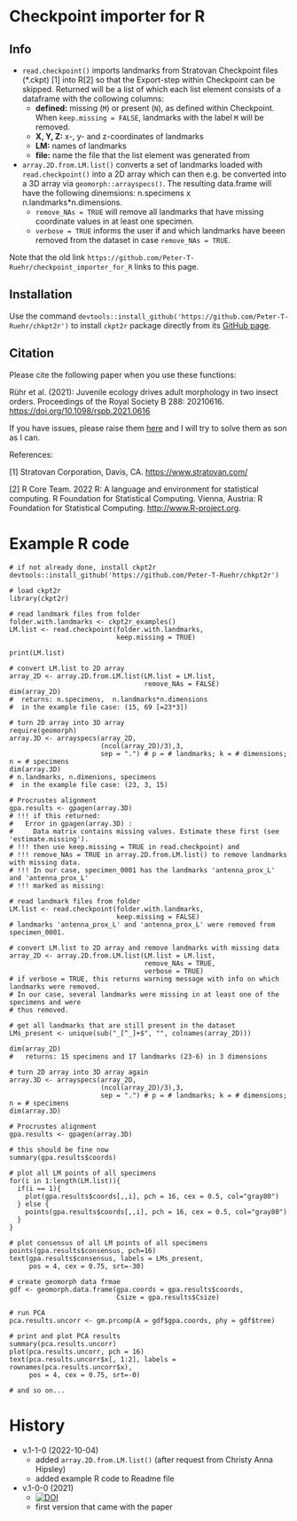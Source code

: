# Checkpoint importer for R

## Info
* `read.checkpoint()` imports landmarks from Stratovan Checkpoint files (*.ckpt) [1] into R[2] so that the Export-step within Checkpoint can be skipped. Returned will be a list of which each list element consists of a dataframe with the collowing columns:
  * **defined:** missing (`M`) or present (`N`), as defined within Checkpoint. When `keep.missing = FALSE`, landmarks with the label `M` will be removed.
  * **X, Y, Z:** x-, y- and z-coordinates of landmarks
  * **LM:** names of landmarks
  * **file:** name the file that the list element was generated from
* `array.2D.from.LM.list()` converts a set of landmarks loaded with `read.checkpoint()` into a 2D array which can then e.g. be converted into a 3D array via `geomorph::arrayspecs()`. The resulting data.frame will have the following dinemsions: n.specimens x  n.landmarks*n.dimensions.
  * `remove_NAs = TRUE` will remove all landmarks that have missing coordinate values in at least one specimen.
  * `verbose = TRUE` informs the user if and which landmarks have beeen removed from the dataset in case `remove_NAs = TRUE`.

Note that the old link `https://github.com/Peter-T-Ruehr/checkpoint_importer_for_R` links to this page.

## Installation
Use the command `devtools::install_github('https://github.com/Peter-T-Ruehr/chkpt2r')` to install `ckpt2r` package directly from its [GitHub page](https://github.com/Peter-T-Ruehr/chkpt2r).

## Citation
Please cite the following paper when you use these functions:

Rühr et al. (2021): Juvenile ecology drives adult morphology in two insect orders. Proceedings of the Royal Society B 288: 20210616. https://doi.org/10.1098/rspb.2021.0616

If you have issues, please raise them [here](https://github.com/Peter-T-Ruehr/checkpoint_importer_for_R/issues) and I will try to solve them as son as I can.

References:

[1] Stratovan Corporation, Davis, CA. https://www.stratovan.com/

[2] R Core Team. 2022 R: A language and environment for statistical computing. R Foundation for Statistical Computing. Vienna, Austria: R Foundation for Statistical Computing. http://www.R-project.org.

# Example R code
```
# if not already done, install ckpt2r
devtools::install_github('https://github.com/Peter-T-Ruehr/chkpt2r')

# load ckpt2r
library(ckpt2r)

# read landmark files from folder
folder.with.landmarks <- ckpt2r_examples()
LM.list <- read.checkpoint(folder.with.landmarks,
                           keep.missing = TRUE)

print(LM.list)

# convert LM.list to 2D array
array_2D <- array.2D.from.LM.list(LM.list = LM.list,
                                  remove_NAs = FALSE)
dim(array_2D)
#  returns: n.specimens,  n.landmarks*n.dimensions
#  in the example file case: (15, 69 [=23*3])

# turn 2D array into 3D array
require(geomorph)
array.3D <- arrayspecs(array_2D,
                       (ncol(array_2D)/3),3, 
                       sep = ".") # p = # landmarks; k = # dimensions; n = # specimens
dim(array.3D)
# n.landmarks, n.dimenions, specimens
#  in the example file case: (23, 3, 15)

# Procrustes alignment
gpa.results <- gpagen(array.3D)
# !!! if this returned:
#   Error in gpagen(array.3D) : 
#     Data matrix contains missing values. Estimate these first (see 'estimate.missing').
# !!! then use keep.missing = TRUE in read.checkpoint) and
# !!! remove_NAs = TRUE in array.2D.from.LM.list() to remove landmarks with missing data.
# !!! In our case, specimen_0001 has the landmarks 'antenna_prox_L' and 'antenna_prox_L'
# !!! marked as missing:

# read landmark files from folder
LM.list <- read.checkpoint(folder.with.landmarks,
                           keep.missing = FALSE)
# landmarks 'antenna_prox_L' and 'antenna_prox_L' were removed from specimen_0001.

# convert LM.list to 2D array and remove landmarks with missing data
array_2D <- array.2D.from.LM.list(LM.list = LM.list,
                                  remove_NAs = TRUE,
                                  verbose = TRUE)
# if verbose = TRUE, this returns warning message with info on which landmarks were removed.
# In our case, several landmarks were missing in at least one of the specimens and were
# thus removed.

# get all landmarks that are still present in the dataset
LMs_present <- unique(sub("_[^_]+$", "", colnames(array_2D)))

dim(array_2D)
#   returns: 15 specimens and 17 landmarks (23-6) in 3 dimensions

# turn 2D array into 3D array again
array.3D <- arrayspecs(array_2D,
                       (ncol(array_2D)/3),3, 
                       sep = ".") # p = # landmarks; k = # dimensions; n = # specimens
dim(array.3D)

# Procrustes alignment
gpa.results <- gpagen(array.3D)

# this should be fine now
summary(gpa.results$coords)

# plot all LM points of all specimens
for(i in 1:length(LM.list)){
  if(i == 1){
    plot(gpa.results$coords[,,i], pch = 16, cex = 0.5, col="gray80")
  } else {
    points(gpa.results$coords[,,i], pch = 16, cex = 0.5, col="gray80")
  }
}

# plot consensus of all LM points of all specimens
points(gpa.results$consensus, pch=16)
text(gpa.results$consensus, labels = LMs_present, 
     pos = 4, cex = 0.75, srt=-30)

# create geomorph data frmae
gdf <- geomorph.data.frame(gpa.coords = gpa.results$coords,
                           Csize = gpa.results$Csize)

# run PCA
pca.results.uncorr <- gm.prcomp(A = gdf$gpa.coords, phy = gdf$tree)

# print and plot PCA results
summary(pca.results.uncorr)
plot(pca.results.uncorr, pch = 16)
text(pca.results.uncorr$x[, 1:2], labels = rownames(pca.results.uncorr$x), 
     pos = 4, cex = 0.75, srt=-0)

# and so on...
```

# History
* v.1-1-0 (2022-10-04)
  * added `array.2D.from.LM.list()` (after request from Christy Anna Hipsley)
  * added example R code to Readme file
* v.1-0-0 (2021)
  * [![DOI](https://zenodo.org/badge/DOI/10.5281/zenodo.5482977.svg)](https://doi.org/10.5281/zenodo.5482977)
  * first version that came with the paper
